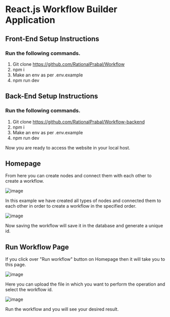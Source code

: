 # React.js Workflow Builder Application

## Front-End Setup Instructions 

### Run the following commands.

1. Git clone https://github.com/RationalPrabal/Workflow
2. npm i
3. Make an env as per .env.example
4. npm run dev

## Back-End Setup Instructions 

### Run the following commands.

1. Git clone https://github.com/RationalPrabal/Workflow-backend
2. npm i
3. Make an env as per .env.example
4. npm run dev

Now you are ready to access the website in your local host.

## Homepage

From here you can create nodes and connect them with each other to create a workflow.

![image](https://github.com/user-attachments/assets/37098d8f-f1cb-4638-a763-c007a00ce5a4)

In this example we have created all types of nodes and connected them to each other in order to create a workflow in the specified order.

![image](https://github.com/user-attachments/assets/197d4b42-624d-4ef7-96a3-d287eee5cafa)

Now saving the workflow will save it in the database and generate a unique id.

## Run Workflow Page

If you click over "Run workflow" button on Homepage then it will take you to this page.

![image](https://github.com/user-attachments/assets/5dc16276-22ad-4669-bb15-9946f3061708)

Here you can upload the file in which you want to perform the operation and select the workflow id.

![image](https://github.com/user-attachments/assets/85caf38d-ea7d-439f-8b63-3c2dfb81e0aa)

Run the workflow and you will see your desired result.





